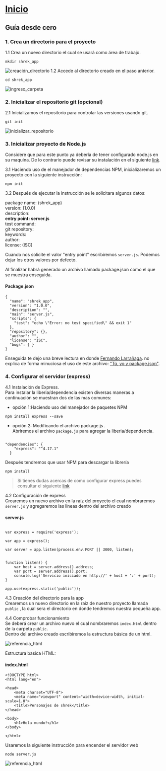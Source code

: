 # [Inicio](https://centrodecomputoitslp.github.io/que_personaje_shrek_eres)
## Guía desde cero
### 1. Crea un directorio para el proyecto
 1.1 Crea un nuevo directorio el cual se usará como área de trabajo.
```
mkdir shrek_app
```
![creación_directorio](./Images/1_1.png)
1.2 Accede al directorio creado en el paso anterior.
``` 
cd shrek_app 
```
![ingreso_carpeta](./Images/1_2.png)
### 2. Inicializar el repositorio git (opcional)
2.1 Inicializamos el repositorio para controlar las versiones usando git.
``` 
git init
```
![inicializar_repositorio](./Images/2_1.png)
### 3. Inicializar proyecto de Node.js
Considere que para este punto ya debería de tener configurado node.js en su maquina. De lo contrario puede revisar su instalación en el siguiente [link](https://nodejs.org/es/).

3.1 Haciendo uso de el manejador de dependencias NPM,  inicializaremos un proyecto con la siguiente instrucción:
``` 
npm init
```
3.2 Después de ejecutar la instrucción se le solicitara algunos datos: 

package name: (shrek_app) <br> 
version: (1.0.0) <br> 
description: <br> 
<b>
entry point: server.js <br> 
</b>
test command:<br>
git repository: <br>
keywords:<br>
author:<br>
license: (ISC) <br>

Cuando nos solicite el valor "entry point" escribiremos ```server.js```.
Podemos dejar los otros valores por defecto. 

Al finalizar habrá generado un archivo llamado package.json como el que se muestra enseguida.

<h4>Package.json</h4>

```
{
  "name": "shrek_app",
  "version": "1.0.0",
  "description": "",
  "main": "server.js",
  "scripts": {
    "test": "echo \"Error: no test specified\" && exit 1"
  },
  "repository": {},
  "author": "",
  "license": "ISC",
  "bugs": { }  
}
```
Enseguida te dejo una breve lectura en donde [Fernando Larrañaga](https://medium.com/@Xabadu). no explica de forma minuciosa el uso de este archivo: ["Tú, yo y package.json"](https://medium.com/noders/t%C3%BA-yo-y-package-json-9553929fb2e3).

### 4. Configurar el servidor (express)
4.1 Instalación de Express.<br>
Para instalar la liberia/dependencia existen diversas maneras a continuación se muestran dos de las mas comunes:

- opción 1:Haciendo uso del manejador de paquetes NPM
```
npm install express --save
```
- opción 2: Modificando el archivo package.js .<br>
Abriremos el archivo ```package.js``` para agregar la liberia/dependencia. 
```

"dependencies": {
    "express": "^4.17.1"
  }

```
Después tendremos que usar NPM para descargar la librería
```
npm install
```

>  Si tienes dudas acercas de como configurar express puedes consultar el siguiente [link](https://expressjs.com/es/starter/installing.html)

4.2 Configuración de express <br>
Crearemos un nuevo archivo en la raíz del proyecto el cual nombraremos ```server.js``` y agregaremos las lineas dentro del archivo creado

<h4>server.js</h4>

```

var express = require('express');

var app = express();

var server = app.listen(process.env.PORT || 3000, listen);


function listen() {
    var host = server.address().address;
    var port = server.address().port;
    console.log('Servicio iniciado en http://' + host + ':' + port);
}

app.use(express.static('public'));

```

4.3 Creación del directorio para la app<br>
Crearemos un nuevo directorio en la raíz de nuestro proyecto llamada ```public``` , la cual sera el directorio en donde tendremos nuestra pequeña app.

4.4 Comprobar funcionamiento<br>
Se deberá crear un archivo nuevo el cual nombraremos ```index.html``` dentro de la carpeta ```public```.<br>
Dentro del archivo creado escribiremos la estructura básica de un html.

![referencia_html](./images/memes/html.jpg)

Estructura basica HTML:
<h4>index.html</h4>

```
<!DOCTYPE html>
<html lang="en">

<head>
    <meta charset="UTF-8">
    <meta name="viewport" content="width=device-width, initial-scale=1.0">
    <title>Personajes de shrek</title>
</head>

<body>
    <h1>Hola mundo!</h1>
</body>

</html>
```

Usaremos la siguiente instrucción para encender el servidor web  

```
node server.js
```

![referencia_html](./images/memes/hack_html.png)








